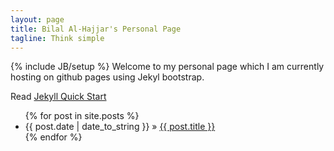 ```yaml
---
layout: page
title: Bilal Al-Hajjar's Personal Page
tagline: Think simple
---
```

{% include JB/setup %}
Welcome to my personal page which I am currently hosting on github pages using Jekyl bootstrap.

Read [Jekyll Quick Start](http://jekyllbootstrap.com/usage/jekyll-quick-start.html)



<ul class="posts">
  {% for post in site.posts %}
    <li><span>{{ post.date | date_to_string }}</span> &raquo; <a href="{{ BASE_PATH }}{{ post.url }}">{{ post.title }}</a></li>
  {% endfor %}
</ul>




